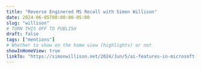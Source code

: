 ```yaml
---
title: "Reverse Enginered MS Recall with Simon Willison"
date: 2024-06-05T00:00:00-05:00
slug: "willison"
# TURN THIS OFF TO PUBLISH
draft: false
tags: ["mentions"]
# Whether to show on the home view (highlights) or not
showInHomeView: true
linkTo: "https://simonwillison.net/2024/Jun/5/ai-features-in-microsoft-recall/"
---
```


